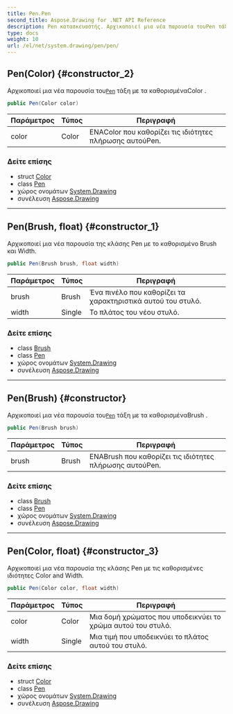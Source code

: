 ```yaml
---
title: Pen.Pen
second_title: Aspose.Drawing for .NET API Reference
description: Pen κατασκευαστής. Αρχικοποιεί μια νέα παρουσία τουPen τάξη με τα καθορισμέναColor .
type: docs
weight: 10
url: /el/net/system.drawing/pen/pen/
---
```

## Pen(Color) {#constructor_2}

Αρχικοποιεί μια νέα παρουσία του[`Pen`](../) τάξη με τα καθορισμέναColor .

```csharp
public Pen(Color color)
```

| Παράμετρος | Τύπος | Περιγραφή |
| --- | --- | --- |
| color | Color | ΕΝΑColor που καθορίζει τις ιδιότητες πλήρωσης αυτούPen. |

### Δείτε επίσης

* struct [Color](../../color/)
* class [Pen](../)
* χώρος ονομάτων [System.Drawing](../../pen/)
* συνέλευση [Aspose.Drawing](../../../)

---

## Pen(Brush, float) {#constructor_1}

Αρχικοποιεί μια νέα παρουσία της κλάσης Pen με το καθορισμένο Brush και Width.

```csharp
public Pen(Brush brush, float width)
```

| Παράμετρος | Τύπος | Περιγραφή |
| --- | --- | --- |
| brush | Brush | Ένα πινέλο που καθορίζει τα χαρακτηριστικά αυτού του στυλό. |
| width | Single | Το πλάτος του νέου στυλό. |

### Δείτε επίσης

* class [Brush](../../brush/)
* class [Pen](../)
* χώρος ονομάτων [System.Drawing](../../pen/)
* συνέλευση [Aspose.Drawing](../../../)

---

## Pen(Brush) {#constructor}

Αρχικοποιεί μια νέα παρουσία του[`Pen`](../) τάξη με τα καθορισμέναBrush .

```csharp
public Pen(Brush brush)
```

| Παράμετρος | Τύπος | Περιγραφή |
| --- | --- | --- |
| brush | Brush | ΕΝΑBrush που καθορίζει τις ιδιότητες πλήρωσης αυτούPen. |

### Δείτε επίσης

* class [Brush](../../brush/)
* class [Pen](../)
* χώρος ονομάτων [System.Drawing](../../pen/)
* συνέλευση [Aspose.Drawing](../../../)

---

## Pen(Color, float) {#constructor_3}

Αρχικοποιεί μια νέα παρουσία της κλάσης Pen με τις καθορισμένες ιδιότητες Color and Width.

```csharp
public Pen(Color color, float width)
```

| Παράμετρος | Τύπος | Περιγραφή |
| --- | --- | --- |
| color | Color | Μια δομή χρώματος που υποδεικνύει το χρώμα αυτού του στυλό. |
| width | Single | Μια τιμή που υποδεικνύει το πλάτος αυτού του στυλό. |

### Δείτε επίσης

* struct [Color](../../color/)
* class [Pen](../)
* χώρος ονομάτων [System.Drawing](../../pen/)
* συνέλευση [Aspose.Drawing](../../../)


